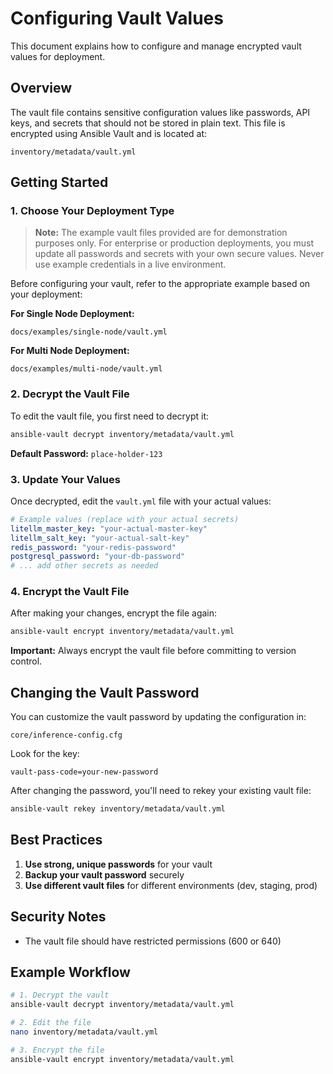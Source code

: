 # Configuring Vault Values

This document explains how to configure and manage encrypted vault values for deployment.

## Overview

The vault file contains sensitive configuration values like passwords, API keys, and secrets that should not be stored in plain text. This file is encrypted using Ansible Vault and is located at:

```
inventory/metadata/vault.yml
```

## Getting Started

### 1. Choose Your Deployment Type



> **Note:** The example vault files provided are for demonstration purposes only. For enterprise or production deployments, you must update all passwords and secrets with your own secure values. Never use example credentials in a live environment.

Before configuring your vault, refer to the appropriate example based on your deployment:

**For Single Node Deployment:**
```
docs/examples/single-node/vault.yml
```

**For Multi Node Deployment:**
```
docs/examples/multi-node/vault.yml
```

### 2. Decrypt the Vault File

To edit the vault file, you first need to decrypt it:

```bash
ansible-vault decrypt inventory/metadata/vault.yml
```

**Default Password:** `place-holder-123`

### 3. Update Your Values

Once decrypted, edit the `vault.yml` file with your actual values:

```yaml
# Example values (replace with your actual secrets)
litellm_master_key: "your-actual-master-key"
litellm_salt_key: "your-actual-salt-key"
redis_password: "your-redis-password"
postgresql_password: "your-db-password"
# ... add other secrets as needed
```

### 4. Encrypt the Vault File

After making your changes, encrypt the file again:

```bash
ansible-vault encrypt inventory/metadata/vault.yml
```

**Important:** Always encrypt the vault file before committing to version control.

## Changing the Vault Password

You can customize the vault password by updating the configuration in:

```
core/inference-config.cfg
```

Look for the key:
```
vault-pass-code=your-new-password
```

After changing the password, you'll need to rekey your existing vault file:

```bash
ansible-vault rekey inventory/metadata/vault.yml
```

## Best Practices

1. **Use strong, unique passwords** for your vault
2. **Backup your vault password** securely
3. **Use different vault files** for different environments (dev, staging, prod)

## Security Notes
- The vault file should have restricted permissions (600 or 640)

## Example Workflow

```bash
# 1. Decrypt the vault
ansible-vault decrypt inventory/metadata/vault.yml

# 2. Edit the file
nano inventory/metadata/vault.yml

# 3. Encrypt the file
ansible-vault encrypt inventory/metadata/vault.yml
